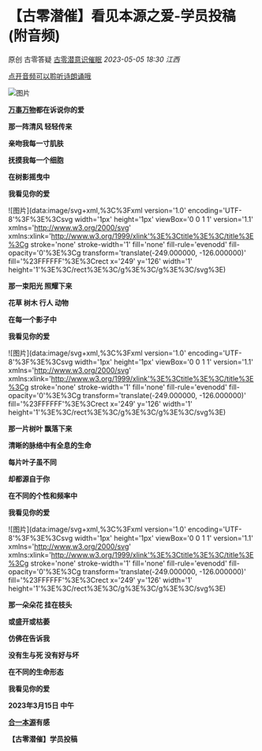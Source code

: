 # 【古零潜催】看见本源之爱-学员投稿 (附音频)

原创 古零答疑 [古零潜意识催眠](javascript:void(0);) *2023-05-05 18:30* *江西*



[点开音频可以聆听诗朗诵哦](https://mp.weixin.qq.com/s/AL-Z5HrJYMxkEbk73lFHsg)



![图片](https://mmbiz.qpic.cn/mmbiz_jpg/orcc4ibibs0qge0pOcic0BHfwt7qEiav9tVmCZbMKsgfcdhpRCZpHEFk1uEPldhnfw16RyAJDLjHy6XdOCaufMwZRQ/640?wx_fmt=jpeg&wxfrom=13&tp=wxpic)

[**万事万物**](http://mp.weixin.qq.com/s?__biz=MzkwMTQwMzExNQ==&mid=2247484401&idx=1&sn=f1db0b5780dfd04d59ddfa4f4f81b20b&chksm=c0b41b75f7c392635c42de76d65cb4d653e649cc865b6a0721bfa2de8e424831930b8132fc05&scene=21#wechat_redirect)**都在诉说你的爱**

**那一阵清风 轻轻传来** 

**亲吻我每一寸肌肤**

**抚摸我每一个细胞**

**在树影摇曳中**

**我看见你的爱**



![图片](data:image/svg+xml,%3C%3Fxml version='1.0' encoding='UTF-8'%3F%3E%3Csvg width='1px' height='1px' viewBox='0 0 1 1' version='1.1' xmlns='http://www.w3.org/2000/svg' xmlns:xlink='http://www.w3.org/1999/xlink'%3E%3Ctitle%3E%3C/title%3E%3Cg stroke='none' stroke-width='1' fill='none' fill-rule='evenodd' fill-opacity='0'%3E%3Cg transform='translate(-249.000000, -126.000000)' fill='%23FFFFFF'%3E%3Crect x='249' y='126' width='1' height='1'%3E%3C/rect%3E%3C/g%3E%3C/g%3E%3C/svg%3E)

**那一束阳光 照耀下来**

**花草 树木 行人 动物**

**在每一个影子中**

**我看见你的爱**



![图片](data:image/svg+xml,%3C%3Fxml version='1.0' encoding='UTF-8'%3F%3E%3Csvg width='1px' height='1px' viewBox='0 0 1 1' version='1.1' xmlns='http://www.w3.org/2000/svg' xmlns:xlink='http://www.w3.org/1999/xlink'%3E%3Ctitle%3E%3C/title%3E%3Cg stroke='none' stroke-width='1' fill='none' fill-rule='evenodd' fill-opacity='0'%3E%3Cg transform='translate(-249.000000, -126.000000)' fill='%23FFFFFF'%3E%3Crect x='249' y='126' width='1' height='1'%3E%3C/rect%3E%3C/g%3E%3C/g%3E%3C/svg%3E)

**那一片树叶 飘落下来**

**清晰的脉络中有全息的生命**

**每片叶子虽不同**

**却都源自于你**

**在不同的个性和频率中**

**我看见你的爱**



![图片](data:image/svg+xml,%3C%3Fxml version='1.0' encoding='UTF-8'%3F%3E%3Csvg width='1px' height='1px' viewBox='0 0 1 1' version='1.1' xmlns='http://www.w3.org/2000/svg' xmlns:xlink='http://www.w3.org/1999/xlink'%3E%3Ctitle%3E%3C/title%3E%3Cg stroke='none' stroke-width='1' fill='none' fill-rule='evenodd' fill-opacity='0'%3E%3Cg transform='translate(-249.000000, -126.000000)' fill='%23FFFFFF'%3E%3Crect x='249' y='126' width='1' height='1'%3E%3C/rect%3E%3C/g%3E%3C/g%3E%3C/svg%3E)

**那一朵朵花 挂在枝头**

**或盛开或枯萎**

**仿佛在告诉我**

**没有生与死 没有好与坏**

**在不同的生命形态**

**我看见你的爱**



**2023年3月15日 中午**

[**合一本源**](http://mp.weixin.qq.com/s?__biz=MzkwMTQwMzExNQ==&mid=2247484407&idx=1&sn=731b88a1771179d8c85e407a820525d9&chksm=c0b41b73f7c3926543ab5f7c6b73c32dd9d51106e1f622ca03054b11ff2c52b930ca94fd851b&scene=21#wechat_redirect)**有感**

**【古零潜催】学员投稿**



